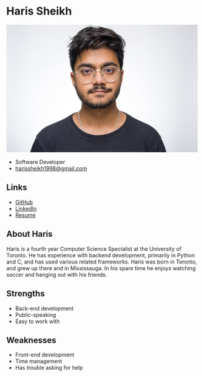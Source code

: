 # Haris Sheikh

![Haris Sheikh Profile](./haris_sheikh.jpg)

- Software Developer
- harissheikh1998@gmail.com

## Links

- [GitHub](https://github.com/haris-sheikh)
- [LinkedIn](https://www.linkedin.com/in/harismsheikh/)
- [Resume](https://drive.google.com/open?id=1HEuOJH2MrnQ2aBdZyf6qReC_85IUhz4-)

## About Haris

Haris is a fourth year Computer Science Specialist at the University of Toronto. He has experience with backend development, primarily in Python and C, and has used various related frameworks. Haris was born in Toronto, and grew up there and in Mississauga. In his spare time he enjoys watching soccer and hanging out with his friends.

## Strengths

- Back-end development
- Public-speaking
- Easy to work with

## Weaknesses

- Front-end development
- Time management
- Has trouble asking for help
